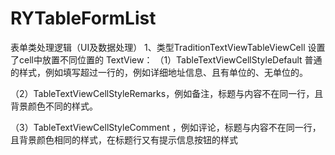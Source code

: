 # RYTableFormList
表单类处理逻辑（UI及数据处理）
1、类型TraditionTextViewTableViewCell 设置了cell中放置不同位置的 TextView：
（1）TableTextViewCellStyleDefault 普通的样式，例如填写超过一行的，例如详细地址信息、且有单位的、无单位的。

（2）TableTextViewCellStyleRemarks，例如备注，标题与内容不在同一行，且背景颜色不同的样式。

（3）TableTextViewCellStyleComment ，例如评论，标题与内容不在同一行，且背景颜色相同的样式，在标题行又有提示信息按钮的样式
